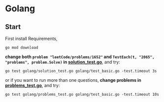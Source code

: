 # Golang

## Start

First install Requirements,
```shell
go mod download
```

**change both `problem "leetCode/problems/1652"` and `TestEach(t, "2065", "problems", problem.Solve)` in [solution_test.go](solution_test.go)**, and try:
```shell
go test golang/solution_test.go golang/test_basic.go -test.timeout 3s
```

or if you want to run more than one questions,
**change problems in [problems_test.go](problems_test.go)**, and try:
```shell
go test golang/problems_test.go golang/test_basic.go -test.timeout 10s
```